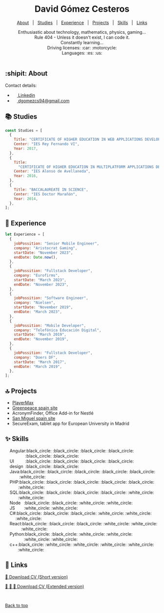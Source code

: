 <!--<div align="center" id="top">
  <img src="https://avatars.githubusercontent.com/u/18161888?v=4" alt="Curriculum" style="width: 100px; height:100px; border-radius: 200%;"/>
</div>-->

<h1 align="center">David Gómez Cesteros</h1>

<p align="center">
  <a href="#shipit-about">About</a> &#xa0; | &#xa0; 
  <a href="#books-studies">Studies</a> &#xa0; | &#xa0;
  <a href="#office-experience">Experience</a> &#xa0; | &#xa0;
  <a href="#top-projects">Projects</a> &#xa0; | &#xa0;
  <a href="#sparkles-skills">Skills</a> &#xa0; | &#xa0;
  <a href="#link-links">Links</a>
  <!-- <a href="#white_check_mark-requirements">Requirements</a> &#xa0; | &#xa0;
  <a href="#checkered_flag-starting">Starting</a> &#xa0; | &#xa0;
  <a href="#memo-license">License</a> &#xa0; | &#xa0;
  <a href="https://github.com/{{YOUR_GITHUB_USERNAME}}" target="_blank">Author</a> -->
</p>

<div align="center">
Enthusiastic about technology, mathematics, physics, gaming...<br>
Rule 404 - Unless it doesn't exist, I can code it. <br>
Constantly learning...<br>
Driving licenses: :car: :motorcycle:<br>
Languages: :es: :us:<br>
</div>

<br>

## :shipit: About

Contact details:

<ul>
  <li>
    <a href="https://www.linkedin.com/in/david-gómez-cesteros-10a090123/">
      <img src="https://brand.linkedin.com/content/dam/me/business/en-us/amp/brand-site/v2/bg/LI-Bug.svg.original.svg" width="15px" height="15px"/> Linkedin
      </a>
  </li>
  <li>
    <a href="mailto:dgomezcs94@gmail.com">
      <img src="https://ssl.gstatic.com/ui/v1/icons/mail/rfr/gmail.ico" width="15px" height="15px"/> dgomezcs94@gmail.com
    </a>
  </li>
</ul>

## :books: Studies

```javascript
const Studies = [
  {
    Title: "CERTIFICATE OF HIGHER EDUCATION IN WEB APPLICATIONS DEVELOPER",
    Center: "IES Rey Fernando VI",
    Year: 2017,
  },
  {
    Title:
      "CERTIFICATE OF HIGHER EDUCATION IN MULTIPLATFORM APPLICATIONS DEVELOPER",
    Center: "IES Alonso de Avellaneda",
    Year: 2016,
  },
  {
    Title: "BACCALAUREATE IN SCIENCE",
    Center: "IES Doctor Marañón",
    Year: 2014,
  },
];
```

## :office: Experience

```javascript
let Experience = [
  {
    jobPossition: "Senior Mobile Engineer",
    company: "Aristocrat Gaming",
    startDate: "November 2023",
    endDate: Date.now(),
  },
  {
    jobPossition: "Fullstack Developer",
    company: "Eurofirms",
    startDate: "March 2023",
    endDate: "November 2023",
  },
  {
    jobPossition: "Software Engineer",
    company: "Nielsen",
    startDate: "November 2019",
    endDate: "March 2023",
  },
  {
    jobPossition: "Mobile Developer",
    company: "Telefónica Educación Digital",
    startDate: "March 2019",
    endDate: "November 2019",
  },
  {
    jobPossition: "Fullstack Developer",
    company: "Doers DF",
    startDate: "March 2017",
    endDate: "March 2019",
  },
];
```

## :top: Projects

<ul>
  <li>
    <a href="https://www.aristocratgaming.com/us/casino-operator/cx-solutions/customer-mobile-experience/playermax" target="_blank">PlayerMax</a>
  </li>
  <li>
    <a href="https://es.greenpeace.org/es/" target="_blank">Greenpeace spain site</a>
  </li>
  <li>
    AcronymFinder, Office Add-in for Nestlé
  </li>
  <li>
    <a href="https://www.sanmiguel.com/es/" target="_blank">San Miguel spain site</a>
  </li>
  <li>
    SecureExam, tablet app for European University in Madrid 
  </li>
</ul>

## :sparkles: Skills

<div style="display:flex">
    <img src="https://upload.wikimedia.org/wikipedia/commons/thumb/c/cf/Angular_full_color_logo.svg/2048px-Angular_full_color_logo.svg.png" style="width: 15px; height: 15px;">
    Angular
    <div>
        :black_circle: :black_circle: :black_circle: :black_circle: :black_circle: :black_circle:
    </div>
</div>
<div style="display:flex">
    <img src="https://www.pinclipart.com/picdir/middle/336-3368555_eclipse-swt-plugin.png" style="height: 15px;">
    UI design
    <div>
        :black_circle: :black_circle: :black_circle: :black_circle: :black_circle: :black_circle:
    </div>
</div>
<div style="display:flex">
    <img src="https://cdn-icons-png.flaticon.com/512/226/226777.png" style="width: 15px; height: 15px;">
    Java
    <div>
        :black_circle: :black_circle: :black_circle: :black_circle: :black_circle: :white_circle:
    </div>
</div>
<div style="display:flex">
    <img src="https://cdn-icons-png.flaticon.com/512/919/919830.png" style="width: 15px; height: 15px;">
    PHP
    <div>
        :black_circle: :black_circle: :black_circle: :black_circle: :black_circle: :white_circle:
    </div>
</div>
<div style="display:flex">
    <img src="https://www.clipartmax.com/png/middle/243-2432711_azure-sql-database-icon.png" style="width: 15px; height: 15px;">
    SQL
    <div>
        :black_circle: :black_circle: :black_circle: :black_circle: :white_circle: :white_circle:
    </div>
</div>
<div style="display:flex">
    <img src="https://cdn.iconscout.com/icon/free/png-256/node-js-1174925.png" style="width: 15px; height: 15px;">
    Node JS
    <div>
        :black_circle: :black_circle: :white_circle: :white_circle: :white_circle: :white_circle:
    </div>
</div>
<div style="display:flex">
    <img src="https://e7.pngegg.com/pngimages/328/221/png-clipart-c-programming-language-logo-microsoft-visual-studio-net-framework-javascript-icon-purple-logo.png" style="width: 15px; height: 15px;">
    C#
    <div>
        :black_circle: :black_circle: :black_circle: :white_circle: :white_circle: :white_circle:
    </div>
</div>
<div style="display:flex">
    <img src="https://upload.wikimedia.org/wikipedia/commons/thumb/a/a7/React-icon.svg/2300px-React-icon.svg.png" style="width: 15px; height: 15px;">
    React
    <div>
        :black_circle: :black_circle: :black_circle: :white_circle: :white_circle: :white_circle:
    </div>
</div>
<div style="display:flex">
    <img src="https://cdn3.iconfinder.com/data/icons/logos-and-brands-adobe/512/267_Python-512.png" style="width: 15px; height: 15px;">
    Python
    <div>
        :black_circle: :black_circle: :white_circle: :white_circle: :white_circle: :white_circle:
    </div>
</div>
<div style="display:flex">
    <img src="https://www.freeiconspng.com/thumbs/c-logo-icon/c--logo-icon-0.png" style="width: 15px; height: 15px;">
    c++
    <div>
        :black_circle: :white_circle: :white_circle: :white_circle: :white_circle: :white_circle:
    </div>
</div>

## :link: Links

<a href="https://github.com/davidgcs/davidgcs/blob/master/CV_DavidGomezCesteros_EN.pdf">:page_facing_up: Download CV (Short version)</a>

<a href="https://github.com/davidgcs/davidgcs/blob/master/CV_DavidGomezCesteros_EN_Extended.pdf">:page_facing_up: :page_facing_up: :page_facing_up: Download CV (Extended version)</a>

<br>

<a href="#top">Back to top</a>
